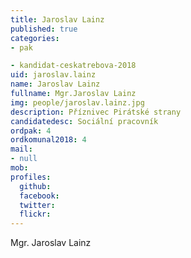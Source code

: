```yaml
---
title: Jaroslav Lainz
published: true
categories:
- pak

- kandidat-ceskatrebova-2018
uid: jaroslav.lainz
name: Jaroslav Lainz
fullname: Mgr.Jaroslav Lainz
img: people/jaroslav.lainz.jpg
description: Příznivec Pirátské strany
candidatedesc: Sociální pracovník
ordpak: 4
ordkomunal2018: 4
mail:
- null
mob: 
profiles:
  github: 
  facebook: 
  twitter: 
  flickr: 
---
```


Mgr. Jaroslav Lainz 
